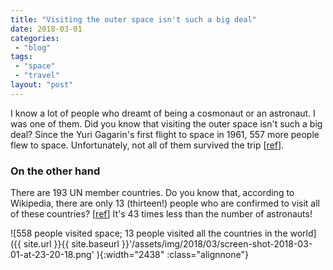 ```yaml
---
title: "Visiting the outer space isn't such a big deal"
date: 2018-03-01
categories: 
 - "blog"
tags: 
 - "space"
 - "travel"
layout: "post"
---
```


I know a lot of people who dreamt of being a cosmonaut or an astronaut. I was one of them. Did you know that visiting the outer space isn't such a big deal? Since the Yuri Gagarin's first flight to space in 1961, 557 more people flew to space. Unfortunately, not all of them survived the trip [[ref](https://en.wikipedia.org/wiki/List_of_astronauts_by_first_flight)].

### On the other hand

There are 193 UN member countries. Do you know that, according to Wikipedia, there are only 13 (thirteen!) people who are confirmed to visit all of these countries? [[ref](https://en.wikipedia.org/wiki/List_of_people_by_number_of_countries_visited)] It's 43 times less than the number of astronauts!

![558 people visited space; 13 people visited all the countries in the world]({{ site.url }}{{ site.baseurl }}'/assets/img/2018/03/screen-shot-2018-03-01-at-23-20-18.png' ){:width="2438" :class="alignnone"}
